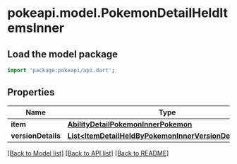 # pokeapi.model.PokemonDetailHeldItemsInner

## Load the model package
```dart
import 'package:pokeapi/api.dart';
```

## Properties
Name | Type | Description | Notes
------------ | ------------- | ------------- | -------------
**item** | [**AbilityDetailPokemonInnerPokemon**](AbilityDetailPokemonInnerPokemon.md) |  | 
**versionDetails** | [**List&lt;ItemDetailHeldByPokemonInnerVersionDetailsInner&gt;**](ItemDetailHeldByPokemonInnerVersionDetailsInner.md) |  | 

[[Back to Model list]](../README.md#documentation-for-models) [[Back to API list]](../README.md#documentation-for-api-endpoints) [[Back to README]](../README.md)


